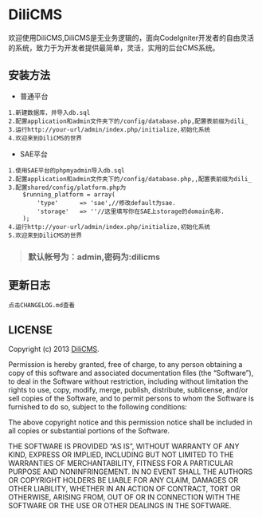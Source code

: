 ﻿# DiliCMS 

欢迎使用DiliCMS,DiliCMS是无业务逻辑的，面向CodeIgniter开发者的自由灵活的系统，致力于为开发者提供最简单，灵活，实用的后台CMS系统。

## 安装方法

- 普通平台
```
1.新建数据库，并导入db.sql
2.配置application和admin文件夹下的/config/database.php,配置表前缀为dili_
3.运行http://your-url/admin/index.php/initialize,初始化系统
4.欢迎来到DiliCMS的世界
```
- SAE平台
```
1.使用SAE平台的phpmyadmin导入db.sql
2.配置application和admin文件夹下的/config/database.php,,配置表前缀为dili_
3.配置shared/config/platform.php为
    $running_platform = array(
        'type'		=> 'sae',//修改default为sae.
		'storage'   => ''//这里填写你在SAE上storage的domain名称.
	);
4.运行http://your-url/admin/index.php/initialize,初始化系统
5.欢迎来到DiliCMS的世界
```

> ### 默认帐号为：admin,密码为:dilicms

## 更新日志
    
    点击CHANGELOG.md查看
    
## LICENSE
Copyright (c) 2013 [DiliCMS](http://www.dilicms.com).

Permission is hereby granted, free of charge, to any person obtaining a copy of this software and associated documentation files (the “Software”), to deal in the Software without restriction, including without limitation the rights to use, copy, modify, merge, publish, distribute, sublicense, and/or sell copies of the Software, and to permit persons to whom the Software is furnished to do so, subject to the following conditions:

The above copyright notice and this permission notice shall be included in all copies or substantial portions of the Software.

THE SOFTWARE IS PROVIDED “AS IS”, WITHOUT WARRANTY OF ANY KIND, EXPRESS OR IMPLIED, INCLUDING BUT NOT LIMITED TO THE WARRANTIES OF MERCHANTABILITY, FITNESS FOR A PARTICULAR PURPOSE AND NONINFRINGEMENT. IN NO EVENT SHALL THE AUTHORS OR COPYRIGHT HOLDERS BE LIABLE FOR ANY CLAIM, DAMAGES OR OTHER LIABILITY, WHETHER IN AN ACTION OF CONTRACT, TORT OR OTHERWISE, ARISING FROM, OUT OF OR IN CONNECTION WITH THE SOFTWARE OR THE USE OR OTHER DEALINGS IN THE SOFTWARE.
